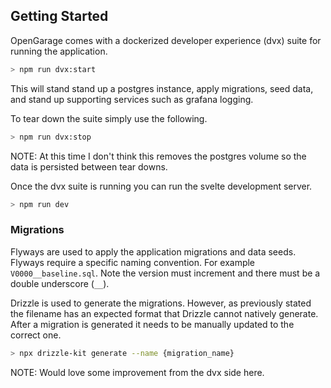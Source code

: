 ## Getting Started

OpenGarage comes with a dockerized developer experience (dvx) suite for running the application.

```bash
> npm run dvx:start
```

This will stand stand up a postgres instance, apply migrations, seed data, and stand up supporting services such as grafana logging.

To tear down the suite simply use the following.

```bash
> npm run dvx:stop
```

NOTE: At this time I don't think this removes the postgres volume so the data is persisted between tear downs.

Once the dvx suite is running you can run the svelte development server.

```bash
> npm run dev
```

### Migrations

Flyways are used to apply the application migrations and data seeds. Flyways require a specific naming convention. For example `V0000__baseline.sql`. Note the version must increment and there must be a double underscore (`__`).

Drizzle is used to generate the migrations. However, as previously stated the filename has an expected format that Drizzle cannot natively generate. After a migration is generated it needs to be manually updated to the correct one.

```bash
> npx drizzle-kit generate --name {migration_name}
```

NOTE: Would love some improvement from the dvx side here.
